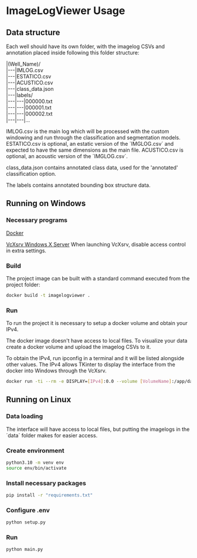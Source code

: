 # ImageLogViewer Usage

## Data structure

Each well should have its own folder, with the imagelog CSVs and annotation placed inside following this folder structure:

|(Well_Name)/  
|---|IMLOG.csv  
|---|ESTATICO.csv  
|---|ACUSTICO.csv  
|---|class_data.json  
|---|labels/  
|---|---|000000.txt  
|---|---|000001.txt  
|---|---|000002.txt  
|---|---|...  

IMLOG.csv is the main log which will be processed with the custom windowing and run through the classification and segmentation models.
ESTATICO.csv is optional, an estatic version of the ´IMGLOG.csv´ and expected to have the same dimensions as the main file.
ACUSTICO.csv is optional, an acoustic version of the ´IMGLOG.csv´.

class_data.json contains annotated class data, used for the 'annotated' classification option.

The labels contains annotated bounding box structure data.

## Running on Windows

### Necessary programs

[Docker](https://docs.docker.com/desktop/install/windows-install/)

[VcXsrv Windows X Server](https://sourceforge.net/projects/vcxsrv/)
When launching VcXsrv, disable access control in extra settings.

### Build

The project image can be built with a standard command executed from the project folder:

```bash
docker build -t imagelogviewer .
```

### Run

To run the project it is necessary to setup a docker volume and obtain your IPv4.

The docker image doesn't have access to local files. To visualize your data create a docker volume and upload the imagelog CSVs to it.

To obtain the IPv4, run ipconfig in a terminal and it will be listed alongside other values. The IPv4 allows TKinter to display the interface from the docker into Windows through the VcXsrv.


```bash
docker run -ti --rm -e DISPLAY=[IPv4]:0.0 --volume [VolumeName]:/app/data imagelogviewer
```


## Running on Linux

### Data loading

The interface will have access to local files, but putting the imagelogs in the ´data´ folder makes for easier access.

### Create environment

```bash
python3.10 -m venv env
source env/bin/activate
```

### Install necessary packages

```bash
pip install -r "requirements.txt"
```

### Configure .env

```bash
python setup.py
```

### Run

```bash
python main.py
```
